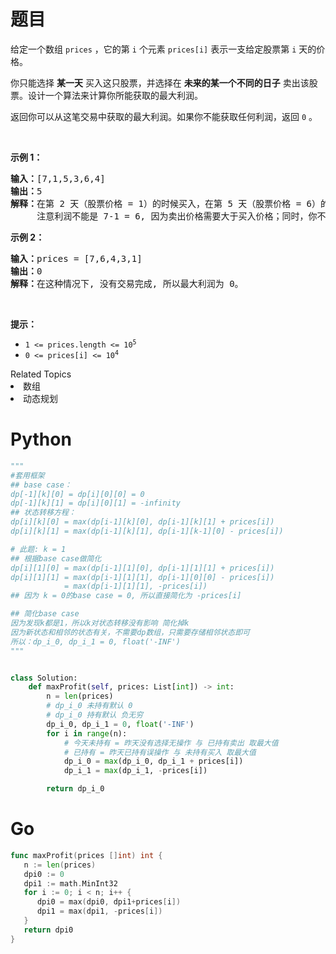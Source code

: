 # 题目
<p>给定一个数组 <code>prices</code> ，它的第 <code>i</code> 个元素 <code>prices[i]</code> 表示一支给定股票第 <code>i</code> 天的价格。</p>

<p>你只能选择 <strong>某一天</strong> 买入这只股票，并选择在 <strong>未来的某一个不同的日子</strong> 卖出该股票。设计一个算法来计算你所能获取的最大利润。</p>

<p>返回你可以从这笔交易中获取的最大利润。如果你不能获取任何利润，返回 <code>0</code> 。</p>

<p> </p>

<p><strong>示例 1：</strong></p>

<pre>
<strong>输入：</strong>[7,1,5,3,6,4]
<strong>输出：</strong>5
<strong>解释：</strong>在第 2 天（股票价格 = 1）的时候买入，在第 5 天（股票价格 = 6）的时候卖出，最大利润 = 6-1 = 5 。
     注意利润不能是 7-1 = 6, 因为卖出价格需要大于买入价格；同时，你不能在买入前卖出股票。
</pre>

<p><strong>示例 2：</strong></p>

<pre>
<strong>输入：</strong>prices = [7,6,4,3,1]
<strong>输出：</strong>0
<strong>解释：</strong>在这种情况下, 没有交易完成, 所以最大利润为 0。
</pre>

<p> </p>

<p><strong>提示：</strong></p>

<ul>
	<li><code>1 <= prices.length <= 10<sup>5</sup></code></li>
	<li><code>0 <= prices[i] <= 10<sup>4</sup></code></li>
</ul>
<div><div>Related Topics</div><div><li>数组</li><li>动态规划</li></div></div>

# Python

```python
"""
#套用框架
## base case：
dp[-1][k][0] = dp[i][0][0] = 0 
dp[-1][k][1] = dp[i][0][1] = -infinity 
## 状态转移方程： 
dp[i][k][0] = max(dp[i-1][k][0], dp[i-1][k][1] + prices[i]) 
dp[i][k][1] = max(dp[i-1][k][1], dp[i-1][k-1][0] - prices[i])

# 此题: k = 1
## 根据base case做简化
dp[i][1][0] = max(dp[i-1][1][0], dp[i-1][1][1] + prices[i])
dp[i][1][1] = max(dp[i-1][1][1], dp[i-1][0][0] - prices[i]) 
            = max(dp[i-1][1][1], -prices[i])
## 因为 k = 0的base case = 0, 所以直接简化为 -prices[i]

## 简化base case
因为发现k都是1，所以k对状态转移没有影响 简化掉k
因为新状态和相邻的状态有关，不需要dp数组，只需要存储相邻状态即可
所以：dp_i_0, dp_i_1 = 0, float('-INF')
"""


class Solution:
    def maxProfit(self, prices: List[int]) -> int:
        n = len(prices)
        # dp_i_0 未持有默认 0
        # dp_i_0 持有默认 负无穷
        dp_i_0, dp_i_1 = 0, float('-INF')
        for i in range(n):
            # 今天未持有 = 昨天没有选择无操作 与 已持有卖出 取最大值
            # 已持有 = 昨天已持有误操作 与 未持有买入 取最大值
            dp_i_0 = max(dp_i_0, dp_i_1 + prices[i])
            dp_i_1 = max(dp_i_1, -prices[i])

        return dp_i_0
```

# Go

```go
func maxProfit(prices []int) int {
   n := len(prices)
   dpi0 := 0
   dpi1 := math.MinInt32
   for i := 0; i < n; i++ {
      dpi0 = max(dpi0, dpi1+prices[i])
      dpi1 = max(dpi1, -prices[i])
   }
   return dpi0
}
```